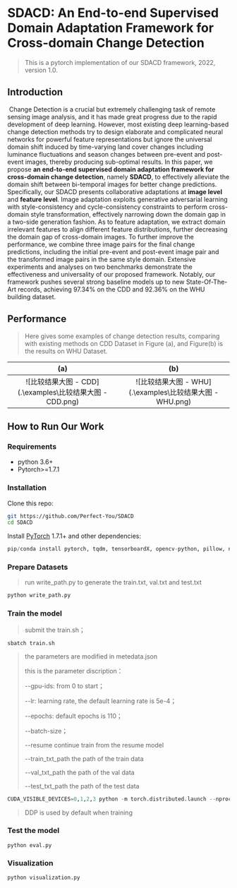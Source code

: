 # SDACD: An End-to-end Supervised Domain Adaptation Framework for Cross-domain Change Detection

> This is a pytorch implementation of our SDACD framework, 2022, version 1.0.



## Introduction

​    Change Detection is a crucial but extremely challenging task of remote sensing image analysis, and it has made great progress due to the rapid development of deep learning. However, most existing deep learning-based change detection methods try to design elaborate and complicated neural networks for powerful feature representations but ignore the universal domain shift induced by time-varying land cover changes including luminance fluctuations and season changes between pre-event and post-event images, thereby producing sub-optimal results. In this paper, we propose **an end-to-end supervised domain adaptation framework for cross-domain change detection**, namely **SDACD**, to effectively alleviate the domain shift between bi-temporal images for better change predictions. Specifically, our SDACD presents collaborative adaptations at **image level** and **feature level**. Image adaptation exploits generative adversarial learning with style-consistency and cycle-consistency constraints to perform cross-domain style transformation, effectively narrowing down the domain gap in a two-side generation fashion. As to feature adaptation, we extract domain irrelevant features to align different feature distributions, further decreasing the domain gap of cross-domain images. To further improve the performance, we combine three image pairs for the final change predictions, including the initial pre-event and post-event image pair and the transformed image pairs in the same style domain. Extensive experiments and analyses on two benchmarks demonstrate the effectiveness and universality of our proposed framework. Notably, our framework pushes several strong baseline models up to new State-Of-The-Art records, achieving 97.34% on the CDD and 92.36% on the WHU building dataset.



## Performance

>  Here gives some examples of change detection results, comparing with existing methods on CDD Dataset in Figure (a), and Figure(b) is the results on WHU Dataset.  

|                             (a)                              |                             (b)                              |
| :----------------------------------------------------------: | :----------------------------------------------------------: |
| ![比较结果大图 - CDD](.\examples\比较结果大图 - CDD.png) | ![比较结果大图 - WHU](.\examples\比较结果大图 - WHU.png) |



## How to Run Our Work

### Requirements

- python 3.6+
- Pytorch>=1.7.1

### Installation

Clone this repo:

```bash
git https://github.com/Perfect-You/SDACD
cd SDACD
```

Install [PyTorch](http://pytorch.org/) 1.7.1+ and other dependencies:

```python
pip/conda install pytorch, tqdm, tensorboardX, opencv-python, pillow, numpy, sklearn
```

### Prepare Datasets

> run write_path.py to generate the train.txt, val.txt and test.txt

```cmd
python write_path.py
```

### Train the model

> submit the train.sh；

```shell
sbatch train.sh
```

> the parameters are modified in metedata.json
>
> this is the parameter discription：
>
> --gpu-ids: from 0 to start；
>
> --lr: learning rate, the default learning rate is 5e-4；
>
> --epochs: default epochs is 110；
>
> --batch-size；
>
> --resume continue train from the resume model
>
> --train_txt_path the path of the train data
>
> --val_txt_path the path of the val data
>
> --test_txt_path the path of the test data

```python
CUDA_VISIBLE_DEVICES=0,1,2,3 python -m torch.distributed.launch --nproc_per_node=4 train.py
```

>  DDP is used by default when training

### Test the model

`python eval.py`

### Visualization

`python visualization.py`

